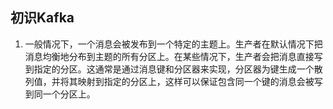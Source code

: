 ## 初识Kafka

1. 一般情况下，一个消息会被发布到一个特定的主题上。生产者在默认情况下把消息均衡地分布到主题的所有分区上。在某些情况下，生产者会把消息直接写到指定的分区。这通常是通过消息键和分区器来实现，分区器为键生成一个散列值，并将其映射到指定的分区上，这样可以保证包含同一个键的消息会被写到同一个分区上。